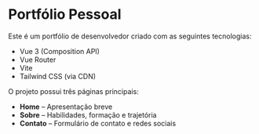 # Portfólio Pessoal

Este é um portfólio de desenvolvedor criado com as seguintes tecnologias:

- Vue 3 (Composition API)
- Vue Router
- Vite
- Tailwind CSS (via CDN)

O projeto possui três páginas principais:

- **Home** – Apresentação breve
- **Sobre** – Habilidades, formação e trajetória
- **Contato** – Formulário de contato e redes sociais